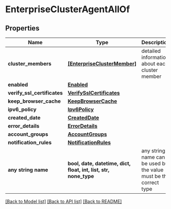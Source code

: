 # EnterpriseClusterAgentAllOf


## Properties
Name | Type | Description | Notes
------------ | ------------- | ------------- | -------------
**cluster_members** | [**[EnterpriseClusterMember]**](EnterpriseClusterMember.md) | detailed information about each cluster member | [optional] 
**enabled** | [**Enabled**](Enabled.md) |  | [optional] 
**verify_ssl_certificates** | [**VerifySslCertificates**](VerifySslCertificates.md) |  | [optional] 
**keep_browser_cache** | [**KeepBrowserCache**](KeepBrowserCache.md) |  | [optional] 
**ipv6_policy** | [**Ipv6Policy**](Ipv6Policy.md) |  | [optional] 
**created_date** | [**CreatedDate**](CreatedDate.md) |  | [optional] 
**error_details** | [**ErrorDetails**](ErrorDetails.md) |  | [optional] 
**account_groups** | [**AccountGroups**](AccountGroups.md) |  | [optional] 
**notification_rules** | [**NotificationRules**](NotificationRules.md) |  | [optional] 
**any string name** | **bool, date, datetime, dict, float, int, list, str, none_type** | any string name can be used but the value must be the correct type | [optional]

[[Back to Model list]](../README.md#documentation-for-models) [[Back to API list]](../README.md#documentation-for-api-endpoints) [[Back to README]](../README.md)


